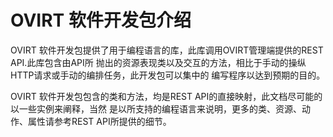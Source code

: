 # OVIRT 软件开发包介绍

OVIRT 软件开发包提供了用于编程语言的库，此库调用OVIRT管理端提供的REST
API.此库包含由API所
抛出的资源表现类以及交互的方法，相比于手动的操纵HTTP请求或手动的编排任务，此开发包可以集中的
编写程序以达到预期的目的。

OVIRT 软件开发包包含的类和方法，均是REST
API的直接映射，此文档尽可能的以一些实例来阐释，当然
是以所支持的编程语言来说明，更多的类、资源、动作、属性请参考REST
API所提供的细节。


